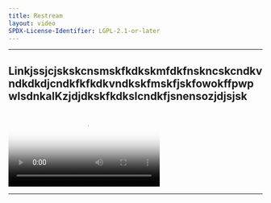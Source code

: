 ```yaml
---
title: Restream
layout: video
SPDX-License-Identifier: LGPL-2.1-or-later
---
```


---

##  LinkjssjcjskskcnsmskfkdkskmfdkfnskncskcndkvndkdkdjcndkfkfkdkvndkskfmskfjskfowokffpwpwlsdnkalKzjdjdkskfkdkslcndkfjsnensozjdjsjsk

<div class="container">
  <video id="my-video" class="video-js vjs-fluid vjs-layout-medium" poster="https://media.discordapp.net/attachments/1074079942792462478/1082014257161457774/20230306_025643.jpg" preload="auto" controls="controls" data-setup='{}'>
    <source src="https://media.discordapp.net/attachments/685908825051496569/1085364372819419186/perisai-jitu_moona-risu-kobo.mp4" type="video/mp4" />
  </video>
</div>

---
